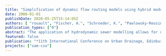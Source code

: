 ```yaml
---
title: "Simplification of dynamic flow routing models using hybrid modelling approaches - two case studies"
date: 2008-01-01
publishDate: 2020-05-25T15:14:05Z
authors: [ "rouault", "Fischer, A.", "Schroeder, K.", "Pawlowsky-Reusing, E.", "Van Assel, J." ]
publication_types: ["0"]
abstract: "The application of hydrodynamic sewer modelling allows for detailed description of complex hydraulic situations. However, for large systems long-term calculations with hydrodynamic models still require high computation times. This paper shows a possibility to overcome this problem by using a hybrid sewer model, which is a conjunction of conceptual and mechanistic modelling approaches to combine the calculating speed of conceptual models and the accuracy of mechanistic models in one model. The implementation of a hybrid sewer model was performed and tested in two case studies, in Berlin (Germany) for 6 representative catchments and in Herent (Flanders, Belgium) for one sewer system, using the hydrodynamic modelling software InfoWorks CS. Besides the motivation of the case studies on the sewer systems in Berlin and Herent this paper presents the methodologies developed for a hybrid simplification of the sewer network model, considering the calibration of the simplified network as well as the evaluation of the simplification performance. The use of a hybrid model for both case studies is then evaluated and the transferability of the methodologies is discussed."
featured: false
publication: "*11th International Conference on Urban Drainage, Edinburgh, Scotland, UK, 2008*"
projects: ["sam-cso"]
---
```


